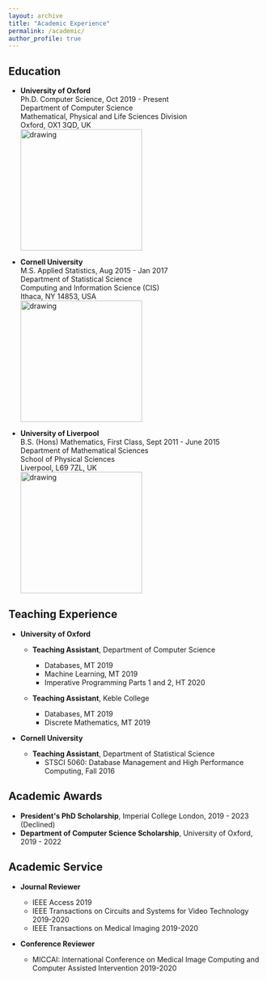```yaml
---
layout: archive
title: "Academic Experience"
permalink: /academic/
author_profile: true
---
```

## Education
* **University of Oxford**   
  Ph.D. Computer Science, Oct 2019 - Present  
  Department of Computer Science  
  Mathematical, Physical and Life Sciences Division  
  Oxford, OX1 3QD, UK  
  <a href="http://www.cs.ox.ac.uk/"><img src="https://eveningdong.github.io/images/oxford.png" alt="drawing" width="240px"/></a> 

* **Cornell University**  
  M.S. Applied Statistics, Aug 2015 - Jan 2017  
  Department of Statistical Science  
  Computing and Information Science (CIS)  
  Ithaca, NY 14853, USA  
  <a href="https://cis.cornell.edu/cornell-computing-information-science/"><img src="https://eveningdong.github.io/images/cis.png" alt="drawing" width="240px"/></a> 

* **University of Liverpool**  
  B.S. (Hons) Mathematics, First Class, Sept 2011 - June 2015  
  Department of Mathematical Sciences  
  School of Physical Sciences  
  Liverpool, L69 7ZL, UK  
  <a href="https://www.liverpool.ac.uk/mathematical-sciences/"><img src="https://eveningdong.github.io/images/liverpool.svg" alt="drawing" width="240px"/></a>  

## Teaching Experience
* **University of Oxford**  
  + **Teaching Assistant**, Department of Computer Science   
    - Databases, MT 2019  
    - Machine Learning, MT 2019 
    - Imperative Programming Parts 1 and 2, HT 2020 

  + **Teaching Assistant**, Keble College  
    - Databases, MT 2019  
    - Discrete Mathematics, MT 2019  
    
* **Cornell University**  
  + **Teaching Assistant**, Department of Statistical Science  
    - STSCI 5060: Database Management and High Performance Computing, Fall 2016  
  
## Academic Awards  
* **President's PhD Scholarship**, Imperial College London, 2019 - 2023 (Declined)   
* **Department of Computer Science Scholarship**, University of Oxford, 2019 - 2022  

## Academic Service  
* **Journal Reviewer**    
  + IEEE Access 2019
  + IEEE Transactions on Circuits and Systems for Video Technology 2019-2020
  + IEEE Transactions on Medical Imaging 2019-2020
  
* **Conference Reviewer**
  + MICCAI: International Conference on Medical Image Computing and Computer Assisted Intervention 2019-2020
